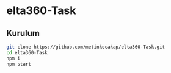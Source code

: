 # elta360-Task

## Kurulum

```sh
git clone https://github.com/metinkocakap/elta360-Task.git
cd elta360-Task
npm i
npm start
```
